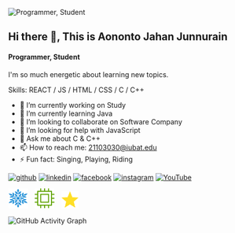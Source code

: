 ![Programmer, Student](https://scontent.fdac7-1.fna.fbcdn.net/v/t39.30808-6/309267731_1175389646347564_144135783660339040_n.jpg?_nc_cat=105&ccb=1-7&_nc_sid=09cbfe&_nc_eui2=AeHD6uG_lgzqHSogj7YfzMGXPIHa587EALQ8gdrnzsQAtK022fRMSNY36VzBjr0HbYl0quyZ6wD3eAUBMJeV2w4H&_nc_ohc=gapQ_1e7SlUAX9Y9K-q&tn=aog3VGQRR0D-Kt-m&_nc_ht=scontent.fdac7-1.fna&oh=00_AT90MWJGVUoKPLP1wy6H8t41_Q38y2ElKzVRx8R6RrqQQA&oe=6351E3BC)
## Hi there 👋, This is Aononto Jahan Junnurain
#### Programmer, Student
I'm so much energetic about learning new topics.

Skills: REACT / JS / HTML / CSS / C / C++

- 🔭 I’m currently working on Study 
- 🌱 I’m currently learning Java 
- 👯 I’m looking to collaborate on Software Company 
- 🤔 I’m looking for help with JavaScript 
- 💬 Ask me about C & C++ 
- 📫 How to reach me: 21103030@iubat.edu 
- ⚡ Fun fact: Singing, Playing, Riding 


[<img src='https://cdn.jsdelivr.net/npm/simple-icons@3.0.1/icons/github.svg' alt='github' height='40'>](https://github.com/https://github.com/AonontoJahanJunnurain)  [<img src='https://cdn.jsdelivr.net/npm/simple-icons@3.0.1/icons/linkedin.svg' alt='linkedin' height='40'>](https://www.linkedin.com/in/https://www.linkedin.com/in/aononto-jahan-junnurain-56433624b//)  [<img src='https://cdn.jsdelivr.net/npm/simple-icons@3.0.1/icons/facebook.svg' alt='facebook' height='40'>](https://www.facebook.com/https://www.facebook.com/spike.man.39501)  [<img src='https://cdn.jsdelivr.net/npm/simple-icons@3.0.1/icons/instagram.svg' alt='instagram' height='40'>](https://www.instagram.com/https://www.instagram.com/its_junnu_rain//)  [<img src='https://cdn.jsdelivr.net/npm/simple-icons@3.0.1/icons/youtube.svg' alt='YouTube' height='40'>](https://www.youtube.com/channel/https://www.youtube.com/channel/UCQ-Y2alk3wb0y4C_XeFndSA)  

<a href='https://archiveprogram.github.com/'><img src='https://raw.githubusercontent.com/acervenky/animated-github-badges/master/assets/acbadge.gif' width='40' height='40'></a> <a href='https://docs.github.com/en/developers'><img src='https://raw.githubusercontent.com/acervenky/animated-github-badges/master/assets/devbadge.gif' width='40' height='40'></a> <a href='https://stars.github.com/'><img src='https://raw.githubusercontent.com/acervenky/animated-github-badges/master/assets/starbadge.gif' width='35' height='35'></a> 

![GitHub Activity Graph](https://activity-graph.herokuapp.com/graph?username=https://github.com/AonontoJahanJunnurain)  

